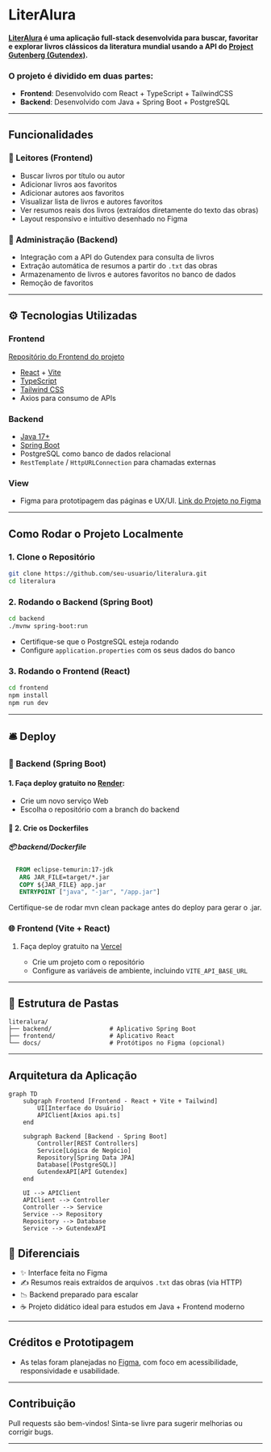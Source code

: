 # LiterAlura

#### [LiterAlura](https://liter-alura.vercel.app/) é uma aplicação full-stack desenvolvida para buscar, favoritar e explorar livros clássicos da literatura mundial usando a API do [Project Gutenberg (Gutendex)](https://gutendex.com/).

### O projeto é dividido em duas partes:

* **Frontend**: Desenvolvido com React + TypeScript + TailwindCSS
* **Backend**: Desenvolvido com Java + Spring Boot + PostgreSQL

---

##  Funcionalidades

### 📖 Leitores (Frontend)

* Buscar livros por título ou autor
* Adicionar livros aos favoritos
* Adicionar autores aos favoritos
* Visualizar lista de livros e autores favoritos
* Ver resumos reais dos livros (extraídos diretamente do texto das obras)
* Layout responsivo e intuitivo desenhado no Figma

### 🚀 Administração (Backend)

* Integração com a API do Gutendex para consulta de livros
* Extração automática de resumos a partir do `.txt` das obras
* Armazenamento de livros e autores favoritos no banco de dados
* Remoção de favoritos

---

## ⚙️ Tecnologias Utilizadas

### Frontend

[Repositório do Frontend do projeto](https://github.com/Priscila-Santos/LiterAlura_FrontEnd.git)
* [React](https://reactjs.org/) + [Vite](https://vitejs.dev/)
* [TypeScript](https://www.typescriptlang.org/)
* [Tailwind CSS](https://tailwindcss.com/)
* Axios para consumo de APIs

### Backend

* [Java 17+](https://www.oracle.com/java/technologies/javase/jdk17-archive-downloads.html)
* [Spring Boot](https://spring.io/projects/spring-boot)
* PostgreSQL como banco de dados relacional
* `RestTemplate` / `HttpURLConnection` para chamadas externas

### View

* Figma para prototipagem das páginas e UX/UI. [Link do Projeto no Figma](https://www.figma.com/design/FUy7Qur7Uk8TOqMh8bMVO0/LiterAlura?node-id=0-1&t=Y4FfOUgkIRlXC0AG-1)

---

##  Como Rodar o Projeto Localmente

### 1. Clone o Repositório

```bash
git clone https://github.com/seu-usuario/literalura.git
cd literalura
```

### 2. Rodando o Backend (Spring Boot)

```bash
cd backend
./mvnw spring-boot:run
```

* Certifique-se que o PostgreSQL esteja rodando
* Configure `application.properties` com os seus dados do banco

### 3. Rodando o Frontend (React)

```bash
cd frontend
npm install
npm run dev
```

---

## 🛎 Deploy

### 🍃  Backend (Spring Boot)

#### 1. Faça deploy gratuito no [Render](https://render.com/):
* Crie um novo serviço Web
* Escolha o repositório com a branch do backend

#### 🐳 2. Crie os Dockerfiles
##### 📦 backend/Dockerfile
   ```dockerfile
     FROM eclipse-temurin:17-jdk
      ARG JAR_FILE=target/*.jar
      COPY ${JAR_FILE} app.jar
      ENTRYPOINT ["java", "-jar", "/app.jar"]
   ```
      

Certifique-se de rodar mvn clean package antes do deploy para gerar o .jar.

### 🌐 Frontend (Vite + React)

1. Faça deploy gratuito na [Vercel](https://vercel.com/)

    * Crie um projeto com o repositório
    * Configure as variáveis de ambiente, incluindo `VITE_API_BASE_URL`

---

## 📄 Estrutura de Pastas

```
literalura/
├── backend/                # Aplicativo Spring Boot
├── frontend/               # Aplicativo React
└── docs/                   # Protótipos no Figma (opcional)
```

---


##  Arquitetura da Aplicação

```mermaid
graph TD
    subgraph Frontend [Frontend - React + Vite + Tailwind]
        UI[Interface do Usuário]
        APIClient[Axios api.ts]
    end

    subgraph Backend [Backend - Spring Boot]
        Controller[REST Controllers]
        Service[Lógica de Negócio]
        Repository[Spring Data JPA]
        Database[(PostgreSQL)]
        GutendexAPI[API Gutendex]
    end

    UI --> APIClient
    APIClient --> Controller
    Controller --> Service
    Service --> Repository
    Repository --> Database
    Service --> GutendexAPI

```
## 🎯 Diferenciais

* ✨ Interface feita no Figma
* ✍️ Resumos reais extraídos de arquivos `.txt` das obras (via HTTP)
* 📉 Backend preparado para escalar
* ☕ Projeto didático ideal para estudos em Java + Frontend moderno

---

##  Créditos e Prototipagem

* As telas foram planejadas no [Figma](https://www.figma.com/design/FUy7Qur7Uk8TOqMh8bMVO0/LiterAlura?node-id=0-1&m=dev), com foco em acessibilidade, responsividade e usabilidade.

---

##  Contribuição

Pull requests são bem-vindos! Sinta-se livre para sugerir melhorias ou corrigir bugs.

---

